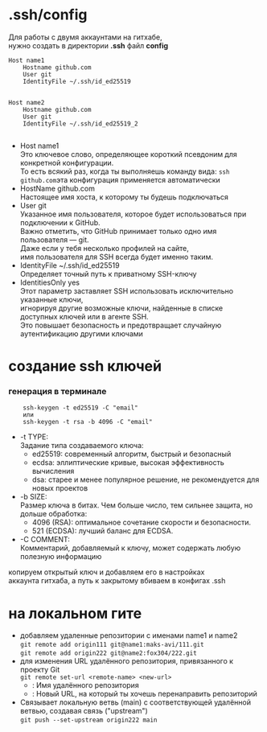 # .ssh/config

Для работы с двумя аккаунтами на гитхабе,  
нужно создать в директории **.ssh** файл **config**  

```
Host name1
    Hostname github.com
    User git
    IdentityFile ~/.ssh/id_ed25519
    

Host name2
    Hostname github.com
    User git
    IdentityFile ~/.ssh/id_ed25519_2
    
```
- Host name1  
Это ключевое слово, определяющее короткий псевдоним для конкретной конфигурации.  
То есть всякий раз, когда ты выполняешь команду вида:
`ssh github.com`эта конфигурация применяется автоматически
- HostName github.com  
Настоящее имя хоста, к которому ты будешь подключаться
- User git  
Указанное имя пользователя, которое будет использоваться при подключении к GitHub.  
Важно отметить, что GitHub принимает только одно имя пользователя — git.  
Даже если у тебя несколько профилей на сайте,  
имя пользователя для SSH всегда будет именно таким.
- IdentityFile ~/.ssh/id_ed25519  
Определяет точный путь к приватному SSH-ключу
- IdentitiesOnly yes  
Этот параметр заставляет SSH использовать исключительно указанные ключи,  
игнорируя другие возможные ключи, найденные в списке доступных ключей или в агенте SSH.  
Это повышает безопасность и предотвращает случайную аутентификацию другими ключами

# создание ssh ключей

### генерация в терминале

        ssh-keygen -t ed25519 -C "email"  
        или
        ssh-keygen -t rsa -b 4096 -C "email"

- -t TYPE:  
Задание типа создаваемого ключа:
  - ed25519: современный алгоритм, быстрый и безопасный
  - ecdsa: эллиптические кривые, высокая эффективность вычисления 
  - dsa: старее и менее популярное решение, не рекомендуется для новых проектов
- -b SIZE:  
Размер ключа в битах. Чем больше число, тем сильнее защита, но дольше обработка:
  - 4096 (RSA): оптимальное сочетание скорости и безопасности.
  - 521 (ECDSA): лучший баланс для ECDSA.
- -C COMMENT:  
Комментарий, добавляемый к ключу, может содержать любую полезную информацию

копируем открытый ключ и добавляем его в настройках  
аккаунта гитхаба, а путь к закрытому вбиваем в конфигах .ssh

# на локальном гите

- добавляем удаленные репозитории с именами name1 и name2  
`git remote add origin111 git@name1:maks-avi/111.git`  
`git remote add origin222 git@name2:fox304/222.git`
- для изменения URL удалённого репозитория, привязанного к проекту Git  
`git remote set-url <remote-name> <new-url>`
  - <remote-name>: Имя удалённого репозитория
  - <new-url>: Новый URL, на который ты хочешь перенаправить репозиторий
- Связывает локальную ветвь (main) с соответствующей удалённой ветвью, создавая связь ("upstream")  
`git push --set-upstream origin222 main`




